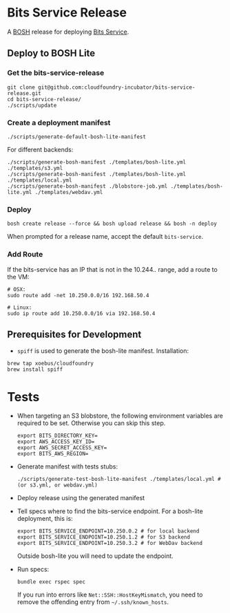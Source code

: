# Bits Service Release

A [BOSH](http://docs.cloudfoundry.org/bosh/) release for deploying [Bits Service](https://github.com/cloudfoundry-incubator/bits-service).

## Deploy to BOSH Lite
### Get the bits-service-release

```
git clone git@github.com:cloudfoundry-incubator/bits-service-release.git
cd bits-service-release/
./scripts/update
```

### Create a deployment manifest

```
./scripts/generate-default-bosh-lite-manifest
```

For different backends:

```
./scripts/generate-bosh-manifest ./templates/bosh-lite.yml ./templates/s3.yml
./scripts/generate-bosh-manifest ./templates/bosh-lite.yml ./templates/local.yml
./scripts/generate-bosh-manifest ./blobstore-job.yml ./templates/bosh-lite.yml ./templates/webdav.yml
```

### Deploy

```
bosh create release --force && bosh upload release && bosh -n deploy
```
When prompted for a release name, accept the default ```bits-service```.


### Add Route
If the bits-service has an IP that is not in the 10.244.*.* range, add a route to the VM:

```
# OSX:
sudo route add -net 10.250.0.0/16 192.168.50.4

# Linux:
sudo ip route add 10.250.0.0/16 via 192.168.50.4
```

## Prerequisites for Development

* `spiff` is used to generate the bosh-lite manifest. Installation:

```
brew tap xoebus/cloudfoundry
brew install spiff
```

# Tests

* When targeting an S3 blobstore, the following environment variables are required to be set. Otherwise you can skip this step.

  ```
  export BITS_DIRECTORY_KEY=
  export AWS_ACCESS_KEY_ID=
  export AWS_SECRET_ACCESS_KEY=
  export BITS_AWS_REGION=
  ```

* Generate manifest with tests stubs:

  ```
  ./scripts/generate-test-bosh-lite-manifest ./templates/local.yml # (or s3.yml, or webdav.yml)
  ```

* Deploy release using the generated manifest

* Tell specs where to find the bits-service endpoint. For a bosh-lite deployment, this is:

  ```
  export BITS_SERVICE_ENDPOINT=10.250.0.2 # for local backend
  export BITS_SERVICE_ENDPOINT=10.250.1.2 # for S3 backend
  export BITS_SERVICE_ENDPOINT=10.250.3.2 # for WebDav backend
  ```

  Outside bosh-lite you will need to update the endpoint.

* Run specs:

  ```
  bundle exec rspec spec
  ```

  If you run into errors like `Net::SSH::HostKeyMismatch`, you need to remove the offending entry from `~/.ssh/known_hosts`.
